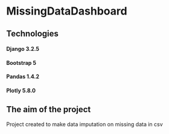 # MissingDataDashboard

## Technologies
#### Django 3.2.5
#### Bootstrap 5
#### Pandas 1.4.2
#### Plotly 5.8.0

## The aim of the project
Project created to make data imputation on missing data in csv
